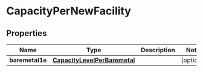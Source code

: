 

# CapacityPerNewFacility


## Properties

| Name | Type | Description | Notes |
|------------ | ------------- | ------------- | -------------|
|**baremetal1e** | [**CapacityLevelPerBaremetal**](CapacityLevelPerBaremetal.md) |  |  [optional] |



